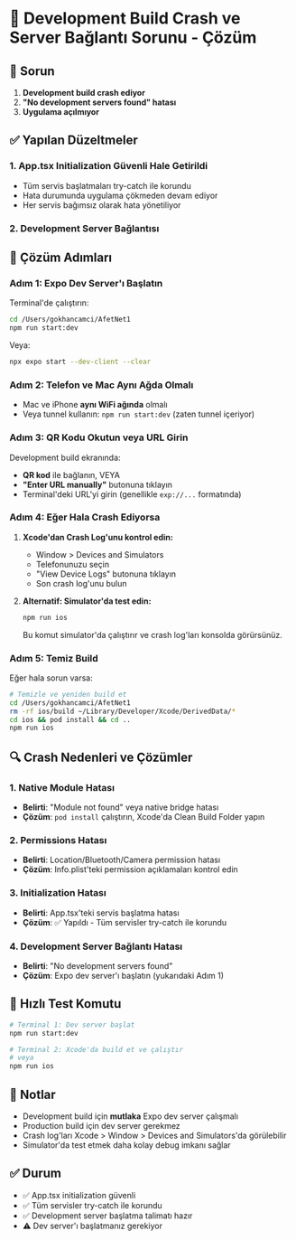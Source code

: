 # 🔧 Development Build Crash ve Server Bağlantı Sorunu - Çözüm

## 🐛 Sorun

1. **Development build crash ediyor**
2. **"No development servers found" hatası**
3. **Uygulama açılmıyor**

## ✅ Yapılan Düzeltmeler

### 1. App.tsx Initialization Güvenli Hale Getirildi
- Tüm servis başlatmaları try-catch ile korundu
- Hata durumunda uygulama çökmeden devam ediyor
- Her servis bağımsız olarak hata yönetiliyor

### 2. Development Server Bağlantısı

## 📱 Çözüm Adımları

### Adım 1: Expo Dev Server'ı Başlatın

Terminal'de çalıştırın:

```bash
cd /Users/gokhancamci/AfetNet1
npm run start:dev
```

Veya:

```bash
npx expo start --dev-client --clear
```

### Adım 2: Telefon ve Mac Aynı Ağda Olmalı

- Mac ve iPhone **aynı WiFi ağında** olmalı
- Veya tunnel kullanın: `npm run start:dev` (zaten tunnel içeriyor)

### Adım 3: QR Kodu Okutun veya URL Girin

Development build ekranında:
- **QR kod** ile bağlanın, VEYA
- **"Enter URL manually"** butonuna tıklayın
- Terminal'deki URL'yi girin (genellikle `exp://...` formatında)

### Adım 4: Eğer Hala Crash Ediyorsa

1. **Xcode'dan Crash Log'unu kontrol edin:**
   - Window > Devices and Simulators
   - Telefonunuzu seçin
   - "View Device Logs" butonuna tıklayın
   - Son crash log'unu bulun

2. **Alternatif: Simulator'da test edin:**
   ```bash
   npm run ios
   ```
   Bu komut simulator'da çalıştırır ve crash log'ları konsolda görürsünüz.

### Adım 5: Temiz Build

Eğer hala sorun varsa:

```bash
# Temizle ve yeniden build et
cd /Users/gokhancamci/AfetNet1
rm -rf ios/build ~/Library/Developer/Xcode/DerivedData/*
cd ios && pod install && cd ..
npm run ios
```

## 🔍 Crash Nedenleri ve Çözümler

### 1. Native Module Hatası
- **Belirti**: "Module not found" veya native bridge hatası
- **Çözüm**: `pod install` çalıştırın, Xcode'da Clean Build Folder yapın

### 2. Permissions Hatası
- **Belirti**: Location/Bluetooth/Camera permission hatası
- **Çözüm**: Info.plist'teki permission açıklamaları kontrol edin

### 3. Initialization Hatası
- **Belirti**: App.tsx'teki servis başlatma hatası
- **Çözüm**: ✅ Yapıldı - Tüm servisler try-catch ile korundu

### 4. Development Server Bağlantı Hatası
- **Belirti**: "No development servers found"
- **Çözüm**: Expo dev server'ı başlatın (yukarıdaki Adım 1)

## 🚀 Hızlı Test Komutu

```bash
# Terminal 1: Dev server başlat
npm run start:dev

# Terminal 2: Xcode'da build et ve çalıştır
# veya
npm run ios
```

## 📝 Notlar

- Development build için **mutlaka** Expo dev server çalışmalı
- Production build için dev server gerekmez
- Crash log'ları Xcode > Window > Devices and Simulators'da görülebilir
- Simulator'da test etmek daha kolay debug imkanı sağlar

## ✅ Durum

- ✅ App.tsx initialization güvenli
- ✅ Tüm servisler try-catch ile korundu
- ✅ Development server başlatma talimatı hazır
- ⚠️ Dev server'ı başlatmanız gerekiyor



